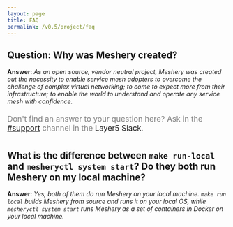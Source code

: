 ```yaml
---
layout: page
title: FAQ
permalink: /v0.5/project/faq
---
```


## Question: Why was Meshery created?

**Answer**: _As an open source, vendor neutral project, Meshery was created out the necessity to enable service mesh adopters to overcome the challenge of complex virtual networking; to come to expect more from their infrastructure; to enable the world to understand and operate any service mesh with confidence._

<br />
<div class="center" style="color:gray;position:relative;top:-10px;font-size:1.25em;">Don't find an answer to your question here? Ask in the <a href="https://layer5io.slack.com/archives/C01AFD2D547">#support</a> channel in the <a hre="http://slack.layer5.io/">Layer5 Slack</a>.</div>

## What is the difference between `make run-local` and `mesheryctl system start`? Do they both run Meshery on my local machine?

**Answer**: _Yes, both of them do run Meshery on your local machine. `make run local` builds Meshery from source and runs it on your local OS, while `mesheryctl system start` runs Meshery as a set of containers in Docker on your local machine._

<!--Add other questions-->